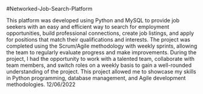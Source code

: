 #Networked-Job-Search-Platform

This platform was developed using Python and MySQL to provide job seekers with an easy and efficient way to search for employment opportunities, build professional connections, create job listings, and apply for positions that match their qualifications and interests. The project was completed using the Scrum/Agile methodology with weekly sprints, allowing the team to regularly evaluate progress and make improvements. During the project, I had the opportunity to work with a talented team, collaborate with team members, and switch roles on a weekly basis to gain a well-rounded understanding of the project. This project allowed me to showcase my skills in Python programming, database management, and Agile development methodologies. 12/06/2022
